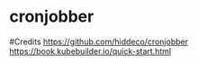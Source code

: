 # cronjobber





#Credits
https://github.com/hiddeco/cronjobber
https://book.kubebuilder.io/quick-start.html
